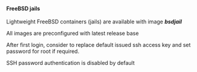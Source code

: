 #### FreeBSD jails

Lightweight FreeBSD containers (jails) are available with image ***bsdjail***

All images are preconfigured with latest release base

After first login, consider to replace default issued ssh access key and set password for root if required.

SSH password authentication is disabled by default

